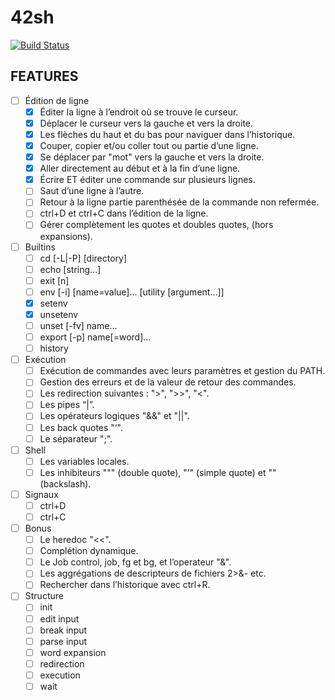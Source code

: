 # 42sh

[![Build Status](https://travis-ci.org/42shpimanmls/42sh.svg?branch=master)](https://travis-ci.org/42shpimanmls/42sh)

FEATURES
---

- [ ] Édition de ligne
	- [x] Éditer la ligne à l’endroit où se trouve le curseur.
	- [x] Déplacer le curseur vers la gauche et vers la droite.
	- [x] Les flèches du haut et du bas pour naviguer dans l’historique.
	- [x] Couper, copier et/ou coller tout ou partie d’une ligne.
	- [x] Se déplacer par "mot" vers la gauche et vers la droite.
	- [x] Aller directement au début et à la fin d’une ligne.
	- [x] Écrire ET éditer une commande sur plusieurs lignes.
	- [ ] Saut d’une ligne à l’autre.
	- [ ] Retour à la ligne partie parenthésée de la commande non refermée.
	- [ ] ctrl+D et ctrl+C dans l’édition de la ligne.
	- [ ] Gérer complètement les quotes et doubles quotes, (hors expansions).

- [ ] Builtins
	- [ ] cd [-L|-P] [directory]
	- [ ] echo [string...]
	- [ ] exit [n]
	- [ ] env [-i] [name=value]... [utility [argument...]]
	- [x] setenv
	- [x] unsetenv
	- [ ] unset [-fv] name...
	- [ ] export [-p] name[=word]...
	- [ ] history

- [ ] Exécution
	- [ ] Exécution de commandes avec leurs paramètres et gestion du PATH.
	- [ ] Gestion des erreurs et de la valeur de retour des commandes.
	- [ ] Les redirection suivantes : ">", ">>", "<".
	- [ ] Les pipes “|”.
	- [ ] Les opérateurs logiques "&&" et "||".
	- [ ] Les back quotes "‘".
	- [ ] Le séparateur ";".

- [ ] Shell
	- [ ] Les variables locales.
	- [ ] Les inhibiteurs """ (double quote), "’" (simple quote) et "\" (backslash).

- [ ] Signaux 
	- [ ] ctrl+D 
	- [ ] ctrl+C

- [ ] Bonus
	- [ ] Le heredoc "<<".
	- [ ] Complétion dynamique.
	- [ ] Le Job control, job, fg et bg, et l’operateur "&".
	- [ ] Les aggrégations de descripteurs de fichiers 2>&- etc.
	- [ ] Rechercher dans l’historique avec ctrl+R.

- [ ] Structure
	- [ ] init
	- [ ] edit input
	- [ ] break input
	- [ ] parse input
	- [ ] word expansion
	- [ ] redirection
	- [ ] execution
	- [ ] wait

